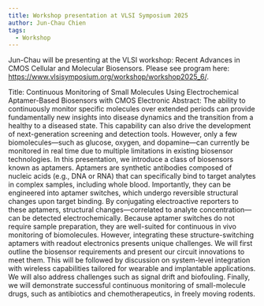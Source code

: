 ```yaml
---
title: Workshop presentation at VLSI Symposium 2025
author: Jun-Chau Chien
tags:    
  - Workshop
---
```

Jun-Chau will be presenting at the VLSI workshop: Recent Advances in CMOS Cellular and Molecular Biosensors. Please see program here: https://www.vlsisymposium.org/workshop/workshop2025_6/.

Title: Continuous Monitoring of Small Molecules Using Electrochemical Aptamer-Based Biosensors with CMOS Electronic
Abstract: The ability to continuously monitor specific molecules over extended periods can provide fundamentally new insights into disease dynamics and the transition from a healthy to a diseased state. This capability can also drive the development of next-generation screening and detection tools. However, only a few biomolecules—such as glucose, oxygen, and dopamine—can currently be monitored in real time due to multiple limitations in existing biosensor technologies. In this presentation, we introduce a class of biosensors known as aptamers. Aptamers are synthetic antibodies composed of nucleic acids (e.g., DNA or RNA) that can specifically bind to target analytes in complex samples, including whole blood. Importantly, they can be engineered into aptamer switches, which undergo reversible structural changes upon target binding. By conjugating electroactive reporters to these aptamers, structural changes—correlated to analyte concentration—can be detected electrochemically. Because aptamer switches do not require sample preparation, they are well-suited for continuous in vivo monitoring of biomolecules. However, integrating these structure-switching aptamers with readout electronics presents unique challenges. We will first outline the biosensor requirements and present our circuit innovations to meet them. This will be followed by discussion on system-level integration with wireless capabilities tailored for wearable and implantable applications. We will also address challenges such as signal drift and biofouling. Finally, we will demonstrate successful continuous monitoring of small-molecule drugs, such as antibiotics and chemotherapeutics, in freely moving rodents.
